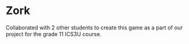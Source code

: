 # Zork
Collaborated with 2 other students to create this game as a part of our project for the grade 11 ICS3U course.
